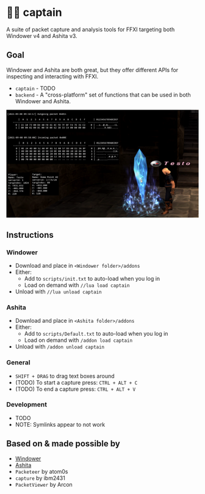 # 👨‍✈️ captain

A suite of packet capture and analysis tools for FFXI targeting both Windower v4 and Ashita v3.

## Goal

Windower and Ashita are both great, but they offer different APIs for inspecting and interacting with FFXI.

- `captain` - TODO
- `backend` - A "cross-platform" set of functions that can be used in both Windower and Ashita.

![](img/v0.0.1.png)
## Instructions

### Windower

- Download and place in `<Windower folder>/addons`
- Either:
  - Add to `scripts/init.txt` to auto-load when you log in
  - Load on demand with `//lua load captain`
- Unload with `//lua unload captain`

### Ashita

- Download and place in `<Ashita folder>/addons`
- Either:
  - Add to `scripts/Default.txt` to auto-load when you log in
  - Load on demand with `/addon load captain`
- Unload with `/addon unload captain`

### General

- `SHIFT + DRAG` to drag text boxes around
- (TODO) To start a capture press: `CTRL + ALT + C`
- (TODO) To end a capture press: `CTRL + ALT + V`

### Development

- TODO
- NOTE: Symlinks appear to not work

## Based on & made possible by
- [Windower](https://www.windower.net/)
- [Ashita](https://ashitaxi.com/)
- `Packeteer` by atom0s
- `capture` by ibm2431
- `PacketViewer` by Arcon

